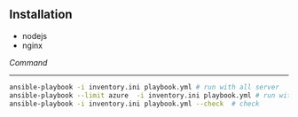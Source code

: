 ## Installation

- nodejs
- nginx

_Command_

---

```bash
ansible-playbook -i inventory.ini playbook.yml # run with all server
ansible-playbook --limit azure  -i inventory.ini playbook.yml # run with azure group node
ansible-playbook -i inventory.ini playbook.yml --check  # check
```
